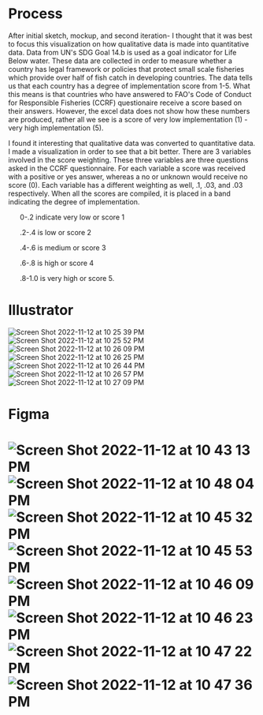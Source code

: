 <h1> Process </h1>
<p>After initial sketch, mockup, and second iteration- I thought that it was best to focus this visualization on how qualitative data is made into quantitative data. Data from UN's SDG Goal 14.b is used as a goal indicator for Life Below water. These data are collected in order to measure whether a country has legal framework or policies that protect small scale fisheries which provide over half of fish catch in developing countries. The data tells us that each country has a degree of implementation score from 1-5. What this means is that countries who have answered to FAO's Code of Conduct for Responsible Fisheries (CCRF) questionaire receive a score based on their answers. However, the excel data does not show how these numbers are produced, rather all we see is a score of very low implementation (1) - very high implementation (5).</p>

<p>I found it interesting that qualitative data was converted to quantitative data. I made a visualization in order to see that a bit better. There are 3 variables involved in the score weighting. These three variables are three questions asked in the CCRF questionnaire. For each variable a score was received with a positive or yes answer, whereas a no or unknown would receive no score (0). Each variable has a different weighting as well, .1, .03, and .03 respectively. When all the scores are compiled, it is placed in a band indicating the degree of implementation.</p>

<ul>0-.2 indicate very low or score 1</ul>
<ul>.2-.4 is low or score 2</ul>
<ul>.4-.6 is medium or score 3</ul>
<ul>.6-.8 is high or score 4</ul>
<ul>.8-1.0 is very high or score 5.</ul>




<h1> Illustrator </h1>

![Screen Shot 2022-11-12 at 10 25 39 PM](https://user-images.githubusercontent.com/93090945/201504134-a7921b04-1cd1-42be-9ef1-213c954f9a23.png)
![Screen Shot 2022-11-12 at 10 25 52 PM](https://user-images.githubusercontent.com/93090945/201504140-c06efb5e-2d16-499c-b119-d1a1ac9542f8.png)
![Screen Shot 2022-11-12 at 10 26 09 PM](https://user-images.githubusercontent.com/93090945/201504148-76e39eda-3777-4920-9c24-c7db2b74a816.png)
![Screen Shot 2022-11-12 at 10 26 25 PM](https://user-images.githubusercontent.com/93090945/201504154-bd091e4f-ef0f-4aad-a27d-456f118d81f5.png)
![Screen Shot 2022-11-12 at 10 26 44 PM](https://user-images.githubusercontent.com/93090945/201504161-e64520c5-201e-413f-9ade-3be10179aec9.png)
![Screen Shot 2022-11-12 at 10 26 57 PM](https://user-images.githubusercontent.com/93090945/201504165-a32e8a87-9d79-4257-a4dc-942aab85a077.png)
![Screen Shot 2022-11-12 at 10 27 09 PM](https://user-images.githubusercontent.com/93090945/201504169-185b3caa-054f-40ad-884c-a0b6ef1cbce0.png)

<h1> Figma <h1>

![Screen Shot 2022-11-12 at 10 43 13 PM](https://user-images.githubusercontent.com/93090945/201504553-ee3fb565-eebe-49f7-a4bd-2d8b47f7e7a4.png)
![Screen Shot 2022-11-12 at 10 48 04 PM](https://user-images.githubusercontent.com/93090945/201504679-5036d2b2-feeb-436f-adb1-4b00d96834a3.png)
![Screen Shot 2022-11-12 at 10 45 32 PM](https://user-images.githubusercontent.com/93090945/201504600-6ed636c6-da3d-4ab0-8c24-f23c3b8ad148.png)
![Screen Shot 2022-11-12 at 10 45 53 PM](https://user-images.githubusercontent.com/93090945/201504606-0cff0a28-cd3e-4ede-8120-f6807ef5001b.png)
![Screen Shot 2022-11-12 at 10 46 09 PM](https://user-images.githubusercontent.com/93090945/201504613-73ede428-b2ac-489c-b8a2-082a5d8144d9.png)
![Screen Shot 2022-11-12 at 10 46 23 PM](https://user-images.githubusercontent.com/93090945/201504625-f69cc513-70c3-4b71-b713-ec172effefe1.png)
![Screen Shot 2022-11-12 at 10 47 22 PM](https://user-images.githubusercontent.com/93090945/201504652-b6445bda-aed8-469a-8b3c-26d3daf0fcf3.png)
![Screen Shot 2022-11-12 at 10 47 36 PM](https://user-images.githubusercontent.com/93090945/201504662-e16aa71b-1ae3-4674-9fd3-40ecbd96306e.png)
